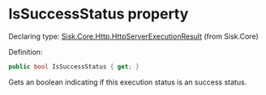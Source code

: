 <!--

Copyrights 2023 Sisk Framework - CypherPotato
Published under MIT license

!!! DO NOT EDIT THIS FILE !!!
This file was generated by a tool in the Sisk package. To edit the information in this documentation,
edit the XML documentation present in the Sisk source code.

-->


# IsSuccessStatus property

Declaring type: [Sisk.Core.Http.HttpServerExecutionResult](/read?q=/contents/spec/Sisk.Core.Http.HttpServerExecutionResult.md) (from Sisk.Core)


Definition:

```cs
public bool IsSuccessStatus { get; }
```

Gets an boolean indicating if this execution status is an success status.

